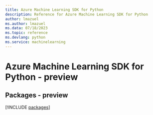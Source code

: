 ```yaml
---
title: Azure Machine Learning SDK for Python
description: Reference for Azure Machine Learning SDK for Python
author: lmazuel
ms.author: lmazuel
ms.data: 07/18/2023
ms.topic: reference
ms.devlang: python
ms.service: machinelearning
---
```

# Azure Machine Learning SDK for Python - preview
## Packages - preview
[!INCLUDE [packages](machine-learning-index.md)]